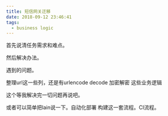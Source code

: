```yaml
---
title: 短信网关迁移
date: 2018-09-12 23:46:41
tags:
  - business logic
---
```


首先说清任务需求和难点。

然后解决办法。

遇到的问题。

整理url这一些列，还是有urlencode decode 加密解密 这些业务逻辑

这个等我解决完一切问题再说吧。

或者可以简单把lain说一下。自动化部署 构建这一套流程。CI流程。
